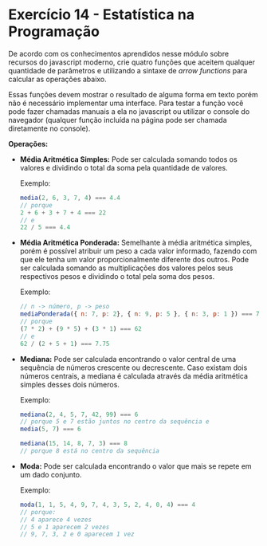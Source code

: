 # Exercício 14 - Estatística na Programação

De acordo com os conhecimentos aprendidos nesse módulo sobre recursos do javascript moderno, crie quatro funções que aceitem qualquer quantidade de parâmetros e utilizando a sintaxe de *arrow functions* para calcular as operações abaixo.

Essas funções devem mostrar o resultado de alguma forma em texto porém não é necessário implementar uma interface. Para testar a função você pode fazer chamadas manuais a ela no javascript ou utilizar o console do navegador (qualquer função incluída na página pode ser chamada diretamente no console).

**Operações:**

- **Média Aritmética Simples:** Pode ser calculada somando todos os valores e dividindo o total da soma pela quantidade de valores.
    
    Exemplo: 
    
    ```jsx
    media(2, 6, 3, 7, 4) === 4.4
    // porque
    2 + 6 + 3 + 7 + 4 === 22
    // e 
    22 / 5 === 4.4
    ```
    
- **Média Aritmética Ponderada:** Semelhante à média aritmética simples, porém é possível atribuir um peso a cada valor informado, fazendo com que ele tenha um valor proporcionalmente diferente dos outros. Pode ser calculada somando as multiplicações dos valores pelos seus respectivos pesos e dividindo o total pela soma dos pesos.
    
    Exemplo: 
    
    ```jsx
    // n -> número, p -> peso
    mediaPonderada({ n: 7, p: 2}, { n: 9, p: 5 }, { n: 3, p: 1 }) === 7.75
    // porque
    (7 * 2) + (9 * 5) + (3 * 1) === 62
    // e
    62 / (2 + 5 + 1) === 7.75
    ```
    
- **Mediana:** Pode ser calculada encontrando o valor central de uma sequência de números crescente ou decrescente. Caso existam dois números centrais, a mediana é calculada através da média aritmética simples desses dois números.
    
    Exemplo:
    
    ```jsx
    mediana(2, 4, 5, 7, 42, 99) === 6
    // porque 5 e 7 estão juntos no centro da sequência e
    media(5, 7) === 6
    
    mediana(15, 14, 8, 7, 3) === 8
    // porque 8 está no centro da sequência
    ```
    
- **Moda:** Pode ser calculada encontrando o valor que mais se repete em um dado conjunto.
    
    Exemplo:

    ```jsx
    moda(1, 1, 5, 4, 9, 7, 4, 3, 5, 2, 4, 0, 4) === 4
    // porque:
    // 4 aparece 4 vezes
    // 5 e 1 aparecem 2 vezes
    // 9, 7, 3, 2 e 0 aparecem 1 vez
    ```